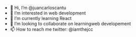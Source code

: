 - 👋 Hi, I’m @juancarloscantu
- 👀 I’m interested in web development
- 🌱 I’m currently learning React
- 💞️ I’m looking to collaborate on learningweb developement
- 📫 How to reach me twitter: @iamthejcc

<!---
juancarloscantu/juancarloscantu is a ✨ special ✨ repository because its `README.md` (this file) appears on your GitHub profile.
You can click the Preview link to take a look at your changes.
--->
